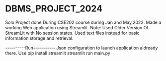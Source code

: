 # DBMS_PROJECT_2024
Solo Project done During CSE202 course during Jan and May,2022.
Made a working Web application using Streamlit. Note: Used Older Version Of StreamLit with No session states. 
Used text files instead for basic information storage and retrieval.

----------Run-----------
Json configuration to launch application aldready there.
Use pip install streamlit
streamlit run main.py
